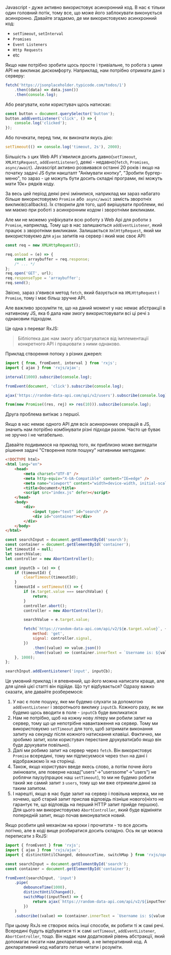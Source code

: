 Javascript - дуже активно використовує асинхронний код. В нас є тільки один головний потік, тому все, що може його заблокувати виконується асинхронно.
Давайте згадаємо, де ми використовуємо асинхронний код:

-   `setTimeout`, `setInterval`
-   `Promises`
-   `Event Listeners`
-   `Http Requests`
-   etc

Якщо нам потрібно зробити щось просте і тривіальне, то робота з цими API не викликає дискомфорту.
Наприклад, нам потрібно отримати дані з серверу:

```javascript
fetch('https://jsonplaceholder.typicode.com/todos/1')
	.then((data) => data.json())
	.then(console.log);
```

Або реагувати, коли користувач щось натискає:

```javascript
const button = document.querySelector('button');
button.addEventListener('click', () => {
	console.log('clicked');
});
```

Або почекати, перед тим, як виконати якусь дію:

```javascript
setTimeout(() => console.log('timeout, 2s'), 2000);
```

Більшість з цих Web API з'явилися досить давно(`setTimeout`, `XMLHttpRequest`, `addEventListener`), деякі - недавно(`fetch`, `Promises`, `async/await`). Javascript активно розвивався останні 20 років і якщо на початку задачі JS були накшталт "Анімувати кнопку", "Зробити бургер-меню", то зараз - це можуть бути досить складні програми, які можуть мати 10к+ рядків коду.

За весь цей період деякі речі змінилися, наприклад ми зараз набагато більше використовуємо `Promise` або` async/await` замість зворотніх викликів(callbacks). Їх створили для того, щоб вирішувати проблеми, які ми маємо при роботі з асинхронним кодом і зворотніми викликами.

Але ми не можемо уніфікувати всю роботу з Web Api для роботи з `Promise`, наприклад. Тому що в нас залишаються `addEventListener`, який працює з зворотніми викликами. Залишається `XmlHttpRequest`, який ми використовуємо для `ajax` запитів на сервер і який має своє API:

```js
const req = new XMLHttpRequest();

req.onload = (e) => {
	const arraybuffer = req.response;
	/* ... */
};
req.open('GET', url);
req.responseType = 'arraybuffer';
req.send();
```

Звісно, зараз з'явився метод `fetch`, який базується на `XMLHttpRequest` і `Promise`, тому і має більш зручне API.

Але важливо зрозуміти те, що на даний момент у нас немає абстракції в нативному JS, яка б дала нам змогу використовувати всі ці речі з однаковим підходом.

Це одна з переваг RxJS:

> Бібліотека дає нам змогу абстрагуватися від імплементації конкретного API і працювати з ними однаково.

Приклад створення потоку з різних джерел:

```js
import { from, fromEvent, interval } from 'rxjs';
import { ajax } from 'rxjs/ajax';

interval(1000).subscribe(console.log);

fromEvent(document, 'click').subscribe(console.log);

ajax('https://random-data-api.com/api/v2/users').subscribe(console.log);

from(new Promise((res, rej) => res(10))).subscribe(console.log);
```

Друга проблема витікає з першої.

Якщо в нас немає одного API для всіх асинхронних операцій в JS, значить нам потрібно комбінувати різні підходи разом. Часто це буває не зручно і не читабельно.

Давайте подивимося на приклад того, як приблизно може виглядати рішення задачі "Створення поля пошуку" нативними методами:

```html
<!DOCTYPE html>
<html lang="en">
	<head>
		<meta charset="UTF-8" />
		<meta http-equiv="X-UA-Compatible" content="IE=edge" />
		<meta name="viewport" content="width=device-width, initial-scale=1.0" />
		<title>Document</title>
		<script src="index.js" defer></script>
	</head>
	<body>
		<div>
			<input type="text" id="search" />
			<div id="container"></div>
		</div>
	</body>
</html>
```

```js
const searchInput = document.getElementById('search');
const container = document.getElementById('container');
let timeoutId = null;
let searchValue;
let controller = new AbortController();

const inputCb = (e) => {
	if (timeoutId) {
		clearTimeout(timeoutId);
	}
	timeoutId = setTimeout(() => {
		if (e.target.value === searchValue) {
			return;
		}
		controller.abort();
		controller = new AbortController();

		searchValue = e.target.value;

		fetch(`https://random-data-api.com/api/v2/${e.target.value}`, {
			method: 'get',
			signal: controller.signal,
		})
			.then((value) => value.json())
			.then((value) => (container.innerText = `Username is: ${value.username}`));
	}, 1000);
};

searchInput.addEventListener('input', inputCb);
```

Це умовний приклад і я впевнений, що його можна написати краще, але для цілей цієї статті він підійде. Що тут відбувається? Одразу важко сказати, але давайте розберемося:

1. У нас є поле пошуку, яке ми будемо слухати за допомогою `addEventListener` і зворотнього виклику `inputCb`. Кожного разу, як ми будемо щось вводити в поле - `inputCb` буде викликатися
2. Нам не потрібно, щоб на кожну нову літеру ми робили запит на сервер, тому що це непотрібне навантаження на сервер. Тому ми використовуємо `setTimeout` для того, щоб затримати виконання запиту на секунду після кожного натискання клавіші. Фактично, ми зробимо запит, коли користувач перестане друкувати(або якщо він буде друкувати повільно).
3. Далі ми робимо запит на сервер через `fetch`. Він використовує `Promise` всередині, тому ми підписуємося через `then` на дані і відображаємо їх на сторінці.
4. Також, якщо користувач введе якесь слово, а потім почне його змінювати, але поверне назад("users"->"userssome"->"users") не роблячи паузу(працює наш `setTimeout`), то ми не будемо робити такий же самий запит з `users`, тому що ми вже отримали данні за таким запитом.
5. І нарешті, якщо в нас буде запит на сервер і повільна мережа, ми не хочемо, щоб старий запит прислав відповідь пізніше нового(ніхто не гарантує те, що відповідь на перший HTTP запит прийде першою). Для цього ми використовуємо `AbortController`, який буде відміняти попередній запит, якщо почав виконуватися новий.

Якщо розбити цей механізм на кроки і прочитати - то все досить логічно, але в коді вище розбиратися досить складно.
Ось як це можна переписати з RxJS:

```js
import { fromEvent } from 'rxjs';
import { ajax } from 'rxjs/ajax';
import { distinctUntilChanged, debounceTime, switchMap } from 'rxjs/operators';

const searchInput = document.getElementById('search');
const container = document.getElementById('container');

fromEvent(searchInput, 'input')
	.pipe(
		debounceTime(1000),
		distinctUntilChanged(),
		switchMap((inputText) => {
			return ajax(`https://random-data-api.com/api/v2/${inputText}`);
		})
	)
	.subscribe((value) => (container.innerText = `Username is: ${value.username}`));
```

При цьому RxJs не створює якісь інші способи, як робити ті ж самі речі. Всередині будуть відбуватися ті ж самі `setTimeout`, `addEventListener`, `AbortController`, тощо. Він надає нам додатковий рівень абстракції, який допомагає писати нам декларативний, а не імперативний код. А декларативний код набагато легше читати і розуміти.
